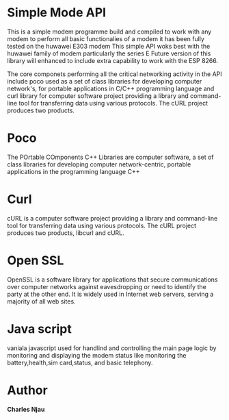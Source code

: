 <h1>Simple Mode API</h1>
This is a simple modem programme build and compiled to work with any modem 
to perform all basic functionalies of a modem it has been fully tested on the 
huwawei E303 modem 
This simple API woks best with the huwawei family of modem particularly the series E
Future version of this library will enhanced to include extra capability to work with
the ESP 8266.

The core componets performing all the critical networking activity in the API include 
poco used as a set of class libraries for developing computer network's, for portable applications in C/C++ programming language 
and curl library for computer software project providing a library and 
command-line tool for transferring data using various protocols. 
The cURL project produces two products.

<h1>Poco</h1>
<p>The POrtable COmponents C++ Libraries are computer software, 
a set of class libraries for developing computer network-centric, portable applications in the programming language C++</p>

<h1>Curl</h1>
<p>cURL is a computer software project providing a library and command-line tool for transferring data using various protocols. 
The cURL project produces two products, libcurl and cURL.</p>

<h1>Open SSL</h1>
<p>OpenSSL is a software library for applications that secure communications over computer networks against eavesdropping or need to identify the party at the other end. It is widely used in Internet web servers, serving a majority of all web sites.</p>

<h1>Java script</h1>
<p>vaniala javascript used for handlind and controlling the main page logic by
  monitoring and displaying the modem status like 
monitoring the battery,health,sim card,status, and basic telephony.</p>

<h1>Author</h1>
<b>Charles Njau</b>






